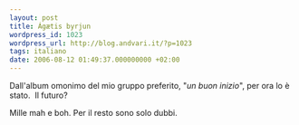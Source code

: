 ```yaml
---
layout: post
title: Ágætis byrjun
wordpress_id: 1023
wordpress_url: http://blog.andvari.it/?p=1023
tags: italiano
date: 2006-08-12 01:49:37.000000000 +02:00
---
```

Dall'album omonimo del mio gruppo preferito, "<em>un buon inizio</em>", per ora lo è stato.  Il futuro?

Mille mah e boh. Per il resto sono solo dubbi.
